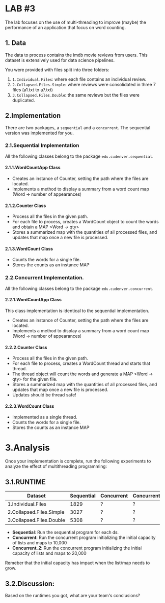 # LAB \#3

The lab focuses on the use of multi-threading to improve (maybe) 
the performance of an application that focus on word counting. 

## 1. Data
The data to process contains the imdb movie reviews from users. 
This dataset is extensively used for data science pipelines. 

You were provided with files split into three folders: 

1. `1.Individual.Files`: where each file contains an individual review.
1. `2.Collapsed.Files.Simple`: where reviews were consolidated in three 7 files (a1.txt to a7.txt)
1. `3.Collapsed.Files.Double`: the same reviews but the files were duplicated.

## 2.Implementation
There are two packages, a `sequential` and a `concurrent`. 
The sequential version was implemented for you. 

### 2.1.Sequential Implementation
All the following classes belong to the package `edu.cudenver.sequential`.
#### 2.1.1.WordCountApp Class

- Creates an instance of Counter, setting the path where the files are located.
- Implements a method to display a summary from a word count map (Word -> number of appearances)

#### 2.1.2.Counter Class

- Process all the files in the given path.
- For each file to process, creates a WordCount object to count the words and obtain a MAP <Word -> qty>
- Stores a summarized map with the quantities of all processed files, and updates that map once a new file is processed.

#### 2.1.3.WordCount Class  

- Counts the words for a single file. 
- Stores the counts as an instance MAP

### 2.2.Concurrent Implementation. 
All the following classes belong to the package `edu.cudenver.concurrent`.

#### 2.2.1.WordCountApp Class
This class implementation is identical to the sequential implementation. 

- Creates an instance of Counter, setting the path where the files are located.
- Implements a method to display a summary from a word count map (Word -> number of appearances)

#### 2.2.2.Counter Class

- Process all the files in the given path.
- For each file to process, creates a WordCount thread and starts that thread. 
 - The thread object will count the words and generate a MAP <Word -> qty> for the given file.
- Stores a summarized map with the quantities of all processed files, and updates that map once a new file is processed.
 - Updates should be thread safe!

#### 2.2.3.WordCount Class  

- Implemented as a single thread.
- Counts the words for a single file. 
- Stores the counts as an instance MAP


# 3.Analysis
Once your implementation is complete, run the following experiments to analyze the effect of multithreading programming:

## 3.1.RUNTIME

| Dataset                | Sequential | Concurrent | Concurrent_2 |
|------------------------|------------|------------|--------------|
|1.Individual.Files      | 1829       | ?          | ?            |
|2.Collapsed.Files.Simple| 3027       | ?          | ?            |
|3.Collapsed.Files.Double| 5308       | ?          | ?            |

- **Sequential**: Run the sequential program for each ds.
- **Concurrent**: Run the concurrent program initializing the initial capacity of lists and maps to 10,000
- **Concurrent_2**: Run the concurrent program initializing the initial capacity of lists and maps to 20,000

Remeber that the initial capacity has impact when the list/map needs to grow.

## 3.2.Discussion:
Based on the runtimes you got, what are your team's conclusions?
